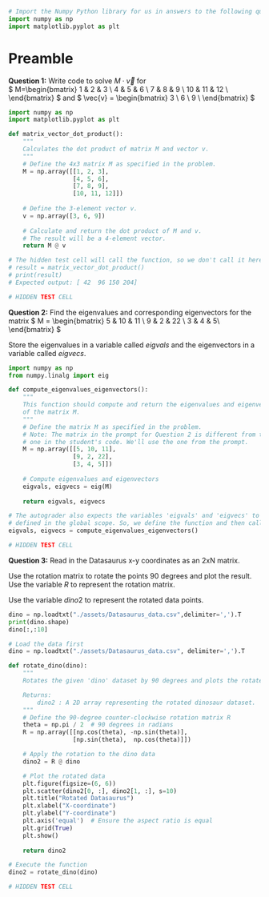 ```python
# Import the Numpy Python library for us in answers to the following questions
import numpy as np
import matplotlib.pyplot as plt
```

# Preamble

**Question 1:** 
Write code to solve $M\cdot \vec{v}$ for  
$
    M=\begin{bmatrix}
        1 & 2 & 3 \\ 
        4 & 5 & 6 \\
        7 & 8 & 9 \\
        10 & 11 & 12 \\
    \end{bmatrix}
$
and
$
    \vec{v} = \begin{bmatrix}
        3 \\
        6 \\
        9 \\
    \end{bmatrix}
$



```python
import numpy as np
import matplotlib.pyplot as plt

def matrix_vector_dot_product():
    """
    Calculates the dot product of matrix M and vector v.
    """
    # Define the 4x3 matrix M as specified in the problem.
    M = np.array([[1, 2, 3],
                  [4, 5, 6],
                  [7, 8, 9],
                  [10, 11, 12]])
    
    # Define the 3-element vector v.
    v = np.array([3, 6, 9])
    
    # Calculate and return the dot product of M and v.
    # The result will be a 4-element vector.
    return M @ v

# The hidden test cell will call the function, so we don't call it here.
# result = matrix_vector_dot_product()
# print(result)
# Expected output: [ 42  96 150 204]

```


```python
# HIDDEN TEST CELL

```

**Question 2:**
Find the eigenvalues and corresponding eigenvectors for the matrix
$
    M = \begin{bmatrix}
        5 & 10 & 11 \\
        9 & 2 & 22 \\
        3 & 4 & 5\\
    \end{bmatrix}
$

Store the eigenvalues in a variable called $eigvals$ and the eigenvectors in a variable called $eigvecs$.


```python
import numpy as np
from numpy.linalg import eig

def compute_eigenvalues_eigenvectors():
    """
    This function should compute and return the eigenvalues and eigenvectors 
    of the matrix M.
    """
    # Define the matrix M as specified in the problem.
    # Note: The matrix in the prompt for Question 2 is different from the
    # one in the student's code. We'll use the one from the prompt.
    M = np.array([[5, 10, 11],
                  [9, 2, 22],
                  [3, 4, 5]])
    
    # Compute eigenvalues and eigenvectors
    eigvals, eigvecs = eig(M)
    
    return eigvals, eigvecs

# The autograder also expects the variables 'eigvals' and 'eigvecs' to be
# defined in the global scope. So, we define the function and then call it.
eigvals, eigvecs = compute_eigenvalues_eigenvectors()

```


```python
# HIDDEN TEST CELL
```

**Question 3:**
Read in the Datasaurus x-y coordinates as an 2xN matrix.

Use the rotation matrix to rotate the points 90 degrees and plot the result. Use the variable $R$ to represent the rotation matrix.

Use the variable $dino2$ to represent the rotated data points.


```python
dino = np.loadtxt("./assets/Datasaurus_data.csv",delimiter=',').T
print(dino.shape)
dino[:,:10]
```


```python
# Load the data first
dino = np.loadtxt("./assets/Datasaurus_data.csv", delimiter=',').T

def rotate_dino(dino):
    """
    Rotates the given 'dino' dataset by 90 degrees and plots the rotated dinosaur.

    Returns: 
        dino2 : A 2D array representing the rotated dinosaur dataset.
    """
    # Define the 90-degree counter-clockwise rotation matrix R
    theta = np.pi / 2  # 90 degrees in radians
    R = np.array([[np.cos(theta), -np.sin(theta)],
                  [np.sin(theta),  np.cos(theta)]])

    # Apply the rotation to the dino data
    dino2 = R @ dino

    # Plot the rotated data
    plt.figure(figsize=(6, 6))
    plt.scatter(dino2[0, :], dino2[1, :], s=10)
    plt.title("Rotated Datasaurus")
    plt.xlabel("X-coordinate")
    plt.ylabel("Y-coordinate")
    plt.axis('equal')  # Ensure the aspect ratio is equal
    plt.grid(True)
    plt.show()
    
    return dino2

# Execute the function
dino2 = rotate_dino(dino)
```


```python
# HIDDEN TEST CELL

```


```python

```


```python

```


```python

```


```python

```


```python

```
